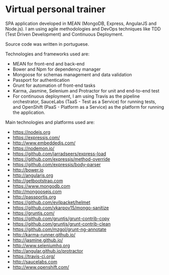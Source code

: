 # Virtual personal trainer

<!-- Para aparecer no Git o status do canal do Slack -->
<!-- [![Slack Status](http://slack.mongoosejs.io/badge.svg)](http://slack.mongoosejs.io) -->

<!-- Para aparecer no Git o status do build realizado no Trevis -->
<!-- [![Build Status](https://travis-ci.org/dhiegoduarte/ushaped.svg?branch=master)](https://travis-ci.org/dhiegoduarte/ushaped) -->

<!-- [![NPM version](https://badge.fury.io/js/mongoose.svg)](http://badge.fury.io/js/mongoose) -->

<!-- [![Dependency Status](https://gemnasium.com/Automattic/mongoose.svg)](https://gemnasium.com/Automattic/mongoose) -->

<!-- [![Get help on Codementor](https://cdn.codementor.io/badges/get_help_github.svg)](https://www.codementor.io/vkarpov?utm_source=github&utm_medium=button&utm_term=vkarpov&utm_campaign=github) -->

SPA application developed in MEAN (MongoDB, Express, AngularJS and Node.js). I am using agile methodologies and DevOps techniques like TDD (Test Driven Development) and Continuous Deployment. 

Source code was written in portuguese.

Technologies and frameworks used are: 

* MEAN for front-end and back-end
* Bower and Npm for dependency manager
* Mongoose for schemas management and data validation
* Passport for authentication
* Grunt for automation of front-end tasks
* Karma, Jasmine, Selenium and Protractor for unit and end-to-end test
* For continuous deployment, I am using Travis as the pipeline orchestrator, SauceLabs (TaaS - Test as a Service) for running tests, and OpenShift (PaaS - Platform as a Service) as the platform for running the application.

Main technologies and platforms used are:

* https://nodejs.org
* https://expressjs.com/
* http://www.embeddedjs.com/
* https://nodemon.io/
* https://github.com/jarradseers/express-load
* https://github.com/expressjs/method-override
* https://github.com/expressjs/body-parser
* http://bower.io
* http://angularjs.org
* http://getbootstrap.com
* https://www.mongodb.com
* http://mongoosejs.com
* http://passportjs.org
* https://github.com/evilpacket/helmet
* https://github.com/vkarpov15/mongo-sanitize
* https://gruntjs.com/
* https://github.com/gruntjs/grunt-contrib-copy
* https://github.com/gruntjs/grunt-contrib-clean
* https://github.com/mzgol/grunt-ng-annotate
* http://karma-runner.github.io/
* http://jasmine.github.io/
* http://www.seleniumhq.org
* http://angular.github.io/protractor
* https://travis-ci.org/
* http://saucelabs.com
* http://www.openshift.com/
